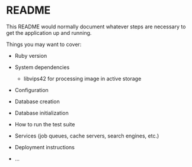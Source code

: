 # README

This README would normally document whatever steps are necessary to get the
application up and running.

Things you may want to cover:

* Ruby version

* System dependencies
  - libvips42 for processing image in active storage

* Configuration

* Database creation

* Database initialization

* How to run the test suite

* Services (job queues, cache servers, search engines, etc.)

* Deployment instructions

* ...
